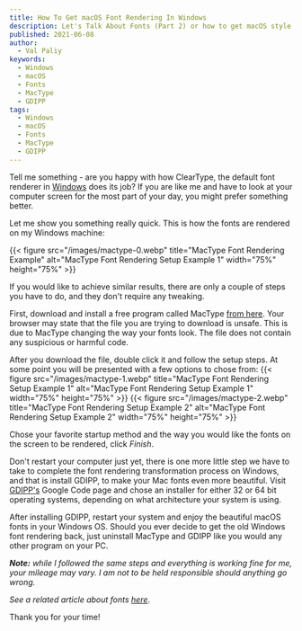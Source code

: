```yaml
---
title: How To Get macOS Font Rendering In Windows
description: Let's Talk About Fonts (Part 2) or how to get macOS style font rendering in Windows.
published: 2021-06-08
author:
  - Val Paliy
keywords:
  - Windows
  - macOS
  - Fonts
  - MacType
  - GDIPP
tags:
  - Windows
  - macOS
  - Fonts
  - MacType
  - GDIPP
---
```


Tell me something - are you happy with how ClearType, the default font renderer in [Windows](https://valticus.pro/tags/windows) does its job? If you are like me and have to look at your computer screen for the most part of your day, you might prefer something better.

Let me show you something really quick. This is how the fonts are rendered on my Windows machine:

{{< figure src="/images/mactype-0.webp" title="MacType Font Rendering Example" alt="MacType Font Rendering Setup Example 1" width="75%" height="75%" >}}

If you would like to achieve similar results, there are only a couple of steps you have to do, and they don't require any tweaking.

First, download and install a free program called MacType [from here](https://www.mactype.net). Your browser may state that the file you are trying to download is unsafe. This is due to MacType changing the way your fonts look. The file does not contain any suspicious or harmful code.

After you download the file, double click it and follow the setup steps. At some point you will be presented with a few options to chose from:
{{< figure src="/images/mactype-1.webp" title="MacType Font Rendering Setup Example 1" alt="MacType Font Rendering Setup Example 1" width="75%" height="75%" >}}
{{< figure src="/images/mactype-2.webp" title="MacType Font Rendering Setup Example 2" alt="MacType Font Rendering Setup Example 2" width="75%" height="75%" >}}

Chose your favorite startup method and the way you would like the fonts on the screen to be rendered, click <i>Finish</i>.

Don't restart your computer just yet, there is one more little step we have to take to complete the font rendering transformation process on Windows, and that is install GDIPP, to make your Mac fonts even more beautiful. Visit [GDIPP's](https://code.google.com/archive/p/gdipp/downloads) Google Code page and chose an installer for either 32 or 64 bit operating systems, depending on what architecture your system is using.

After installing GDIPP, restart your system and enjoy the beautiful macOS fonts in your Windows OS. Should you ever decide to get the old Windows font rendering back, just uninstall MacType and GDIPP like you would any other program on your PC.

<i><b>Note:</b> while I followed the same steps and everything is working fine for me, your mileage may vary. I am not to be held responsible should anything go wrong.</i>

<i>See a related article about fonts [here](https://valticus.pro/posts/lets-talk-about-fonts)</i>.

Thank you for your time!
